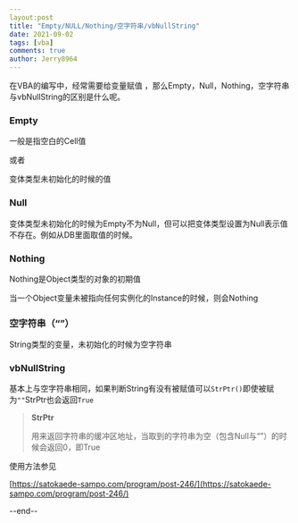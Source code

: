 ```yaml
---
layout:post
title: "Empty/NULL/Nothing/空字符串/vbNullString"
date: 2021-09-02
tags: [vba]
comments: true
author: Jerry8964
---
```




在VBA的编写中，经常需要给变量赋值 ，那么Empty，Null，Nothing，空字符串与vbNullString的区别是什么呢。

### Empty

一般是指空白的Cell值

或者

变体类型未初始化的时候的值 



### Null

变体类型未初始化的时候为Empty不为Null，但可以把变体类型设置为Null表示值不存在。例如从DB里面取值的时候。



### Nothing

Nothing是Object类型的对象的初期值

当一个Object变量未被指向任何实例化的Instance的时候，则会Nothing



### 空字符串（“”）

String类型的变量，未初始化的时候为空字符串



### vbNullString

基本上与空字符串相同，如果判断String有没有被赋值可以`StrPtr()`即使被赋为`""`StrPtr也会返回`True`

> **StrPtr**
>
> 用来返回字符串的缓冲区地址，当取到的字符串为空（包含Null与“”）的时候会返回0，即True

使用方法参见

[https://satokaede-sampo.com/program/post-246/](https://satokaede-sampo.com/program/post-246/)



--end--
